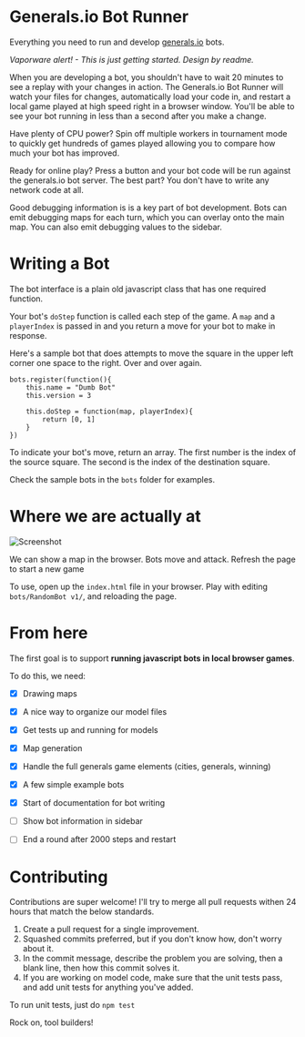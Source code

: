 # Generals.io Bot Runner

Everything you need to run and develop [generals.io](http://generals.io/) bots.

*Vaporware alert! - This is just getting started. Design by readme.*

When you are developing a bot, you shouldn't have to wait 20 minutes to see a replay with your changes in action. The Generals.io Bot Runner will watch your files for changes, automatically load your code in, and restart a local game played at high speed right in a browser window. You'll be able to see your bot running in less than a second after you make a change.

Have plenty of CPU power? Spin off multiple workers in tournament mode to quickly get hundreds of games played allowing you to compare how much your bot has improved.

Ready for online play? Press a button and your bot code will be run against the generals.io bot server. The best part? You don't have to write any network code at all.

Good debugging information is is a key part of bot development. Bots can emit debugging maps for each turn, which you can overlay onto the main map. You can also emit debugging values to the sidebar.

# Writing a Bot

The bot interface is a plain old javascript class that has one required function.

Your bot's `doStep` function is called each step of the game. A `map` and a `playerIndex` is passed in and you return a move for your bot to make in response.

Here's a sample bot that does attempts to move the square in the upper left corner one space to the right. Over and over again.

	bots.register(function(){
	    this.name = "Dumb Bot"
	    this.version = 3
    
	    this.doStep = function(map, playerIndex){
			return [0, 1]
		}
	})

To indicate your bot's move, return an array. The first number is the index of the source square. The second is the index of the destination square.

Check the sample bots in the `bots` folder for examples.

# Where we are actually at

![Screenshot](http://leancoder-share.s3.amazonaws.com/paste/boacieki.png)

We can show a map in the browser. Bots move and attack. Refresh the page to start a new game

To use, open up the `index.html` file in your browser. Play with editing `bots/RandomBot v1/`, and reloading the page.

# From here

The first goal is to support **running javascript bots in local browser games**. 

To do this, we need:

- [x] Drawing maps
- [x] A nice way to organize our model files
- [x] Get tests up and running for models
- [x] Map generation
- [x] Handle the full generals game elements (cities, generals, winning)
- [x] A few simple example bots
- [x] Start of documentation for bot writing
- [ ] Show bot information in sidebar
- [ ] End a round after 2000 steps and restart


# Contributing

Contributions are super welcome! I'll try to merge all pull requests withen 24 hours that match the below standards.

1. Create a pull request for a single improvement.
2. Squashed commits preferred, but if you don't know how, don't worry about it.
3. In the commit message, describe the problem you are solving, then a blank line, then how this commit solves it.
4. If you are working on model code, make sure that the unit tests pass, and add unit tests for anything you've added.

To run unit tests, just do `npm test`

Rock on, tool builders!
